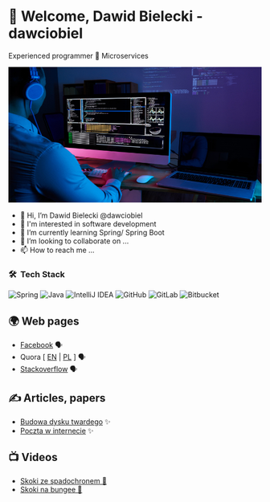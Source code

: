 # 👋 Welcome, Dawid Bielecki - dawciobiel

Experienced programmer 🔹 Microservices 

[//]: # (![]&#40;pictures/profile-picture.jpg&#41;)
<img alt="profile picture" src="pictures/profile-picture.jpg" height="270" width="860">

- 👋 Hi, I’m Dawid Bielecki @dawciobiel
- 👀 I'm interested in software development
- 🌱 I’m currently learning Spring/ Spring Boot
- 💞️ I’m looking to collaborate on ...
- 📫 How to reach me ...

### 🛠 &nbsp;Tech Stack

![Spring](https://img.shields.io/badge/spring-%236DB33F.svg?style=for-the-badge&logo=spring&logoColor=white)
![Java](https://img.shields.io/badge/java-%23ED8B00.svg?style=for-the-badge&logo=java&logoColor=white)
![IntelliJ IDEA](https://img.shields.io/badge/IntelliJIDEA-000000.svg?style=for-the-badge&logo=intellij-idea&logoColor=white)
![GitHub](https://img.shields.io/badge/github-%23121011.svg?style=for-the-badge&logo=github&logoColor=white)
![GitLab](https://img.shields.io/badge/gitlab-%23121011.svg?style=for-the-badge&logo=gitlab&logoColor=white)
![Bitbucket](https://img.shields.io/badge/bitbucket-%23121011.svg?style=for-the-badge&logo=bitbucket&logoColor=white)

[//]: # (![GraphQL]&#40;https://img.shields.io/badge/-GraphQL-E10098?style=for-the-badge&logo=graphql&logoColor=white&#41;)
[//]: # (![GitLab CI]&#40;https://img.shields.io/badge/GitLabCI-%23181717.svg?style=for-the-badge&logo=gitlab&logoColor=white&#41;)

## 🌍 Web pages 

- [Facebook](https://www.facebook.com/dawciobiel) 🗣
- Quora [ [EN](https://www.quora.com/profile/Dawid-Bielecki) |
[PL](https://pl.quora.com/profile/Dawid-Bielecki) ] 🗣
- [Stackoverflow](https://stackoverflow.com/users/2002162/dawciobiel) 🗣


[//]: # (- 🔴 [YouTube]&#40;https://www.youtube.com/channel/???&#41;)
[//]: # (- 🔗 [Linkedin]&#40;https://www.linkedin.com/in/dawciobiel/&#41;)

## ✍ Articles, papers

- [Budowa dysku twardego](articles/dysk.twardy.od.A.do.Z) ✨
- [Poczta w internecie](articles/poczta.w.internecie) ✨

## 📺 Videos
- [Skoki ze spadochronem 🚀](https://youtu.be/mF98nR3KSkU)
- [Skoki na bungee 🚀](https://youtu.be/NQseYLUHWqA)

[//]: # (## ✍ Contact)

[//]: # (- 📫 [E-mail]&#40;mailto:no-spam&#40;@&#41;gmail.com&#41;)

[//]: # (- telephone)